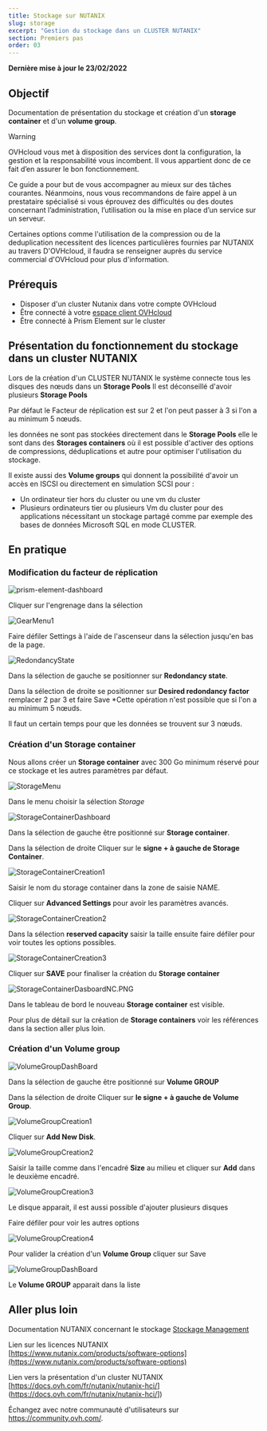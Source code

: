 ```yaml
---
title: Stockage sur NUTANIX
slug: storage
excerpt: "Gestion du stockage dans un CLUSTER NUTANIX"
section: Premiers pas
order: 03
---
```


**Dernière mise à jour le 23/02/2022**

## Objectif

Documentation de présentation du stockage et création d'un **storage container** et d'un **volume group**.

> [!warning]
> OVHcloud vous met à disposition des services dont la configuration, la gestion et la responsabilité vous incombent. Il vous appartient donc de ce fait d’en assurer le bon fonctionnement.
>
> Ce guide a pour but de vous accompagner au mieux sur des tâches courantes. Néanmoins, nous vous recommandons de faire appel à un prestataire spécialisé si vous éprouvez des difficultés ou des doutes concernant l’administration, l’utilisation ou la mise en place d’un service sur un serveur.
>
> Certaines options comme l'utilisation de la compression ou de la deduplication necessitent des licences particulières fournies par NUTANIX au travers D'OVHcloud, il faudra se renseigner auprès du service commercial d'OVHcloud pour plus d'information.

## Prérequis

- Disposer d'un cluster Nutanix dans votre compte OVHcloud
- Être connecté à votre [espace client OVHcloud](https://www.ovh.com/auth/?action=gotomanager&from=https://www.ovh.com/fr/&ovhSubsidiary=fr)
- Être connecté à Prism Element sur le cluster


## Présentation du fonctionnement du stockage dans un cluster NUTANIX

Lors de la création d'un CLUSTER NUTANIX le système connecte tous les disques des nœuds dans un **Storage Pools** Il est déconseillé d'avoir plusieurs **Storage Pools**

Par défaut le Facteur de réplication est sur 2 et l'on peut passer à 3 si l'on a au minimum 5 nœuds.

les données ne sont pas stockées directement dans le **Storage Pools** elle le sont dans des **Storages containers** où il est possible d'activer des options de compressions, déduplications et autre pour optimiser l'utilisation du stockage. 

Il existe aussi des **Volume groups** qui donnent la possibilité d'avoir un accès en ISCSI ou directement en simulation SCSI pour :

* Un ordinateur tier hors du cluster ou une vm du cluster
* Plusieurs ordinateurs tier ou plusieurs Vm du cluster pour des applications nécessitant un stockage partagé comme par exemple des bases de données Microsoft SQL en mode CLUSTER.

## En pratique

### Modification du **facteur de réplication** 

![prism-element-dashboard](images/prism-element-dashboard.PNG)

Cliquer sur l'engrenage dans la sélection

![GearMenu1](images/GearMenu1.PNG)

Faire défiler Settings à l'aide de l'ascenseur dans la sélection jusqu'en bas de la page.

![RedondancyState](images/RedondancyState.PNG)

Dans la sélection de gauche se positionner sur **Redondancy state**. 

Dans la sélection de droite se positionner sur **Desired redondancy factor** remplacer 2 par 3 et faire Save *Cette opération n'est possible que si l'on a au minimum 5 nœuds.

Il faut un certain temps pour que les données se trouvent sur 3 nœuds.

### Création d'un **Storage container**

Nous allons créer un **Storage container** avec 300 Go minimum réservé pour ce stockage et les autres paramètres par défaut.

![StorageMenu](images/StorageMenu.png)

Dans le menu choisir la sélection *Storage*

![StorageContainerDashboard](images/StorageContainerDashboard.PNG)

Dans la sélection de gauche être positionné sur **Storage container**.

Dans la sélection de droite Cliquer sur le **signe + à gauche de Storage Container**.

![StorageContainerCreation1](images/StorageContainerCreation1.PNG)

Saisir le nom du storage container dans la zone de saisie NAME.

Cliquer sur **Advanced Settings** pour avoir les paramètres avancés.

![StorageContainerCreation2](images/StorageContainerCreation2.PNG)

Dans la sélection **reserved capacity** saisir la taille ensuite faire défiler pour voir toutes les options possibles.

![StorageContainerCreation3](images/StorageContainerCreation3.PNG)

Cliquer sur **SAVE** pour finaliser la création du **Storage container**

![StorageContainerDasboardNC.PNG](images/StorageContainerDasboardNC.PNG)

Dans le tableau de bord le nouveau **Storage container** est visible.

Pour plus de détail sur la création de **Storage containers** voir les références dans la section aller plus loin.

### Création d'un **Volume group**

![VolumeGroupDashBoard](images/VolumeGroupDashBoard.PNG)

Dans la sélection de gauche être positionné sur **Volume GROUP**

Dans la sélection de droite Cliquer sur **le signe + à gauche de Volume Group**.

![VolumeGroupCreation1](images/VolumeGroupCreation1.PNG)

Cliquer sur **Add New Disk**.

![VolumeGroupCreation2](images/VolumeGroupCreation2.PNG)

Saisir la taille comme dans l'encadré **Size** au milieu et cliquer sur **Add** dans le deuxième encadré.


![VolumeGroupCreation3](images/VolumeGroupCreation3.PNG)

Le disque apparait, il est aussi possible d'ajouter plusieurs disques

Faire défiler pour voir les autres options

![VolumeGroupCreation4](images/VolumeGroupCreation4.PNG)

Pour valider la création d'un **Volume Group** cliquer sur Save

![VolumeGroupDashBoard](image/VolumeGroupDashBoardCreated.PNG)

Le **Volume GROUP** apparait dans la liste 

## Aller plus loin

Documentation NUTANIX concernant le stockage [Stockage Management](https://portal.nutanix.com/page/documents/details?targetId=Web-Console-Guide-Prism-v5_20:wc-storage-management-wc-c.html)

Lien sur les licences NUTANIX [https://www.nutanix.com/products/software-options](https://www.nutanix.com/products/software-options)

Lien vers la présentation d'un cluster NUTANIX [<https://docs.ovh.com/fr/nutanix/nutanix-hci/>](<https://docs.ovh.com/fr/nutanix/nutanix-hci/>])


Échangez avec notre communauté d'utilisateurs sur <https://community.ovh.com/>.
